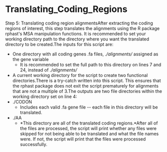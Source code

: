 # Translating_Coding_Regions
Step 5: Translating coding region alignmentsAfter extracting the coding regions of interest, this step translates the alignments using the R package rphast's MSA manipulation functions. It is recommended to set your working directory path to the directory where you want the translated directory to be created.The inputs for this script are:
- One directory with all coding genes .fa files, *./alignments/* assigned as the gene variable
	- It is recommended to set the full path to this directory on lines 7 and 24, instead of *./alignments/*
- A current working directory for the script to create two functional directories.There is a try-catch written into this script. This ensures that the rphast package does not exit the script prematurely for alignments that are not a multiple of 3.The outputs are two file directories within the working directory set on line 4:
- ./CODON
	- Includes each valid .fa gene file -- each file in this directory will be translated.
- ./AA
	- *This directory are all of the translated coding regions.*After all of the files are processed, the script will print whether any files were skipped for not being able to be translated and what the file names were. If not, the script will print that the files were processed successfully.
